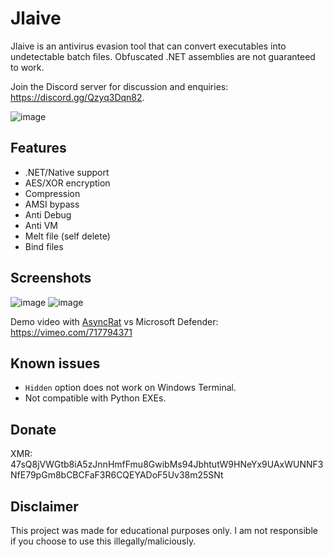 # Jlaive

Jlaive is an antivirus evasion tool that can convert executables into undetectable batch files. Obfuscated .NET assemblies are not guaranteed to work.

Join the Discord server for discussion and enquiries: https://discord.gg/Qzyq3Dqn82.

![image](https://media.discordapp.net/attachments/959762900443070485/987900379863846962/Untitled.png)

## Features
- .NET/Native support
- AES/XOR encryption
- Compression
- AMSI bypass
- Anti Debug
- Anti VM
- Melt file (self delete)
- Bind files

## Screenshots

![image](https://media.discordapp.net/attachments/961905736139554876/982925324071338014/unknown.png)
![image](https://media.discordapp.net/attachments/961905736139554876/982925618377281536/unknown.png)

Demo video with [AsyncRat](https://github.com/NYAN-x-CAT/AsyncRAT-C-Sharp) vs Microsoft Defender: https://vimeo.com/717794371

## Known issues

- `Hidden` option does not work on Windows Terminal.
- Not compatible with Python EXEs.

## Donate
XMR: 47sQ8jVWGtb8iA5zJnnHmfFmu8GwibMs94JbhtutW9HNeYx9UAxWUNNF3NfE79pGm8bCBCFaF3R6CQEYADoF5Uv38m25SNt

## Disclaimer
This project was made for educational purposes only. I am not responsible if you choose to use this illegally/maliciously.
